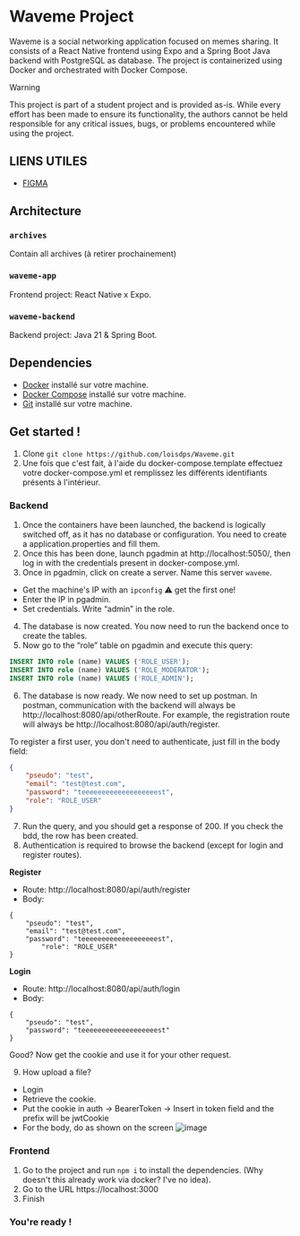 # Waveme Project

Waveme is a social networking application focused on memes sharing. It consists of a React Native frontend using Expo and a Spring Boot Java backend with PostgreSQL as database. The project is containerized using Docker and orchestrated with Docker Compose.

> [!WARNING]
> This project is part of a student project and is provided as-is. While every effort has been made to ensure its functionality, the authors cannot be held responsible for any critical issues, bugs, or problems encountered while using the project.

## LIENS UTILES
- [FIGMA](https://www.figma.com/design/Y2lEnBAA5OJLVWoeQz6Ptd/Waveme?node-id=0-1&node-type=canvas&t=GhNvvwdEAVWkzJTs-0)

## Architecture
### `archives`
Contain all archives (à retirer prochainement)
### `waveme-app`
Frontend project: React Native x Expo.
### `waveme-backend`
Backend project: Java 21 & Spring Boot.

## Dependencies
- [Docker](https://www.docker.com/get-started) installé sur votre machine.
- [Docker Compose](https://docs.docker.com/compose/install/) installé sur votre machine.
- [Git](https://git-scm.com/downloads) installé sur votre machine.

## Get started !
1. Clone `git clone https://github.com/loisdps/Waveme.git`
2. Une fois que c'est fait, à l'aide du docker-compose.template effectuez votre docker-compose.yml et remplissez
les différents identifiants présents à l'intérieur.

### Backend
1. Once the containers have been launched, the backend is logically switched off, as it has no database or configuration. You need to create a application.properties and fill them.
2. Once this has been done, launch pgadmin at http://localhost:5050/, then log in with the credentials present in docker-compose.yml.
3. Once in pgadmin, click on create a server. Name this server `waveme`.
- Get the machine's IP with an `ipconfig` :warning: get the first one!
- Enter the IP in pgadmin.
- Set credentials. Write “admin” in the role.
4. The database is now created. You now need to run the backend once to create the tables.
5. Now go to the “role” table on pgadmin and execute this query:
```sql
INSERT INTO role (name) VALUES ('ROLE_USER');
INSERT INTO role (name) VALUES ('ROLE_MODERATOR');
INSERT INTO role (name) VALUES ('ROLE_ADMIN');
```
6. The database is now ready. We now need to set up postman. In postman, communication with the backend will always be http://localhost:8080/api/otherRoute.
For example, the registration route will always be http://localhost:8080/api/auth/register.

To register a first user, you don't need to authenticate, just fill in the body field:
```json
{
    "pseudo": "test",
    "email": "test@test.com",
    "password": "teeeeeeeeeeeeeeeeeeest",
    "role": "ROLE_USER"
}
```
7. Run the query, and you should get a response of 200. If you check the bdd, the row has been created.
8. Authentication is required to browse the backend (except for login and register routes).

**Register**
- Route: http://localhost:8080/api/auth/register
- Body:
```
{
    "pseudo": "test",
    "email": "test@test.com",
    "password": "teeeeeeeeeeeeeeeeeeest",
        "role": "ROLE_USER"
}
```

**Login**
- Route: http://localhost:8080/api/auth/login
- Body:
```
{
    "pseudo": "test",
    "password": "teeeeeeeeeeeeeeeeeeest"
}
```
Good? Now get the cookie and use it for your other request.

9. How upload a file?
- Login
- Retrieve the cookie.
- Put the cookie in auth -> BearerToken -> Insert in token field and the prefix will be jwtCookie
- For the body, do as shown on the screen
![image](https://github.com/user-attachments/assets/25a822d9-55a4-47b8-b073-c8d63c6c6141)


### Frontend
1. Go to the project and run `npm i` to install the dependencies. (Why doesn't this already work via docker? I've no idea).
2. Go to the URL https://localhost:3000
3. Finish

### You're ready !
